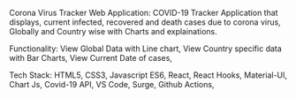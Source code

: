 Corona Virus Tracker Web Application:
COVID-19 Tracker Application that displays, current infected, recovered and death cases due to corona virus, Globally and Country wise with Charts and explainations.

Functionality:
View Global Data with Line chart,
View Country specific data with Bar Charts,
View Current Date of cases,

Tech Stack:
HTML5,
CSS3,
Javascript ES6,
React,
React Hooks,
Material-UI,
Chart Js,
Covid-19 API,
VS Code,
Surge,
Github Actions,
